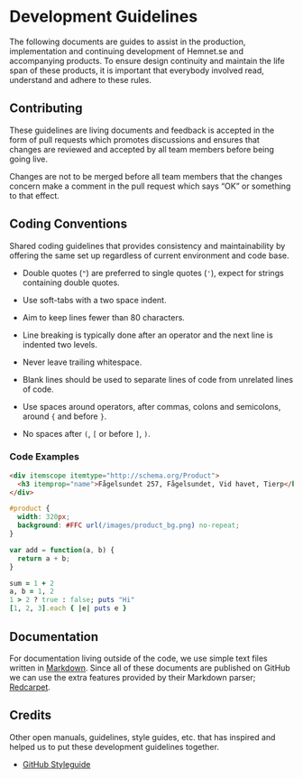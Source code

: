 Development Guidelines
======================

The following documents are guides to assist in the production, implementation 
and continuing development of Hemnet.se and accompanying products. To ensure 
design continuity and maintain the life span of these products, it is 
important that everybody involved read, understand and adhere to these rules.


Contributing
------------

These guidelines are living documents and feedback is accepted in the form of 
pull requests which promotes discussions and ensures that changes are reviewed 
and accepted by all team members before being going live.

Changes are not to be merged before all team members that the changes concern 
make a comment in the pull request which says “OK” or something to that effect.


Coding Conventions
------------------

Shared coding guidelines that provides consistency and maintainability by 
offering the same set up regardless of current environment and code base.

* Double quotes (`"`) are preferred to single quotes (`'`), expect for strings 
  containing double quotes.

* Use soft-tabs with a two space indent.

* Aim to keep lines fewer than 80 characters.

* Line breaking is typically done after an operator and the next line is 
  indented two levels.

* Never leave trailing whitespace.

* Blank lines should be used to separate lines of code from unrelated lines of code.

* Use spaces around operators, after commas, colons and semicolons, around `{` 
  and before `}`.

* No spaces after `(`, `[` or before `]`, `)`.

### Code Examples

```html
<div itemscope itemtype="http://schema.org/Product">
  <h3 itemprop="name">Fågelsundet 257, Fågelsundet, Vid havet, Tierp</h3>
</div>
```

```css
#product {
  width: 320px;
  background: #FFC url(/images/product_bg.png) no-repeat;
}
```

```javascript
var add = function(a, b) {
  return a + b;
}
```

```ruby
sum = 1 + 2
a, b = 1, 2
1 > 2 ? true : false; puts "Hi"
[1, 2, 3].each { |e| puts e }
```


Documentation
-------------

For documentation living outside of the code, we use simple text files written 
in [Markdown][md]. Since all of these documents are published on GitHub we 
can use the extra features provided by their Markdown parser; [Redcarpet][rc].


Credits
-------

Other open manuals, guidelines, style guides, etc. that has inspired and 
helped us to put these development guidelines together.

* [GitHub Styleguide](https://github.com/styleguide)


[md]: (http://daringfireball.net/projects/markdown/syntax)
[rc]: https://github.com/tanoku/redcarpet